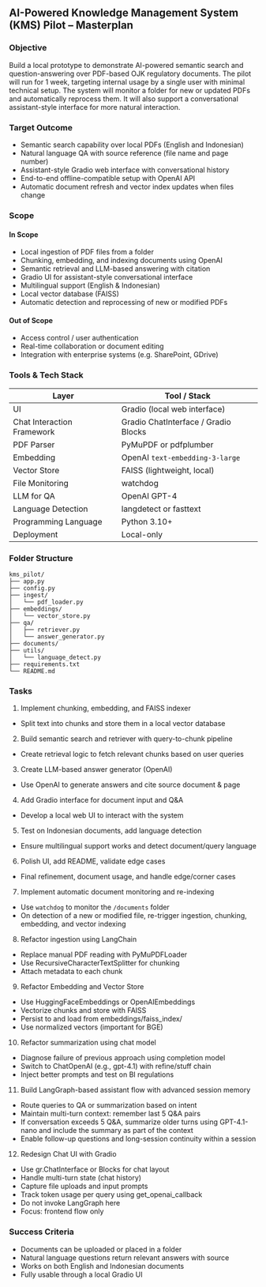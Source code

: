 ## AI-Powered Knowledge Management System (KMS) Pilot – Masterplan

### Objective
Build a local prototype to demonstrate AI-powered semantic search and question-answering over PDF-based OJK regulatory documents. The pilot will run for 1 week, targeting internal usage by a single user with minimal technical setup. The system will monitor a folder for new or updated PDFs and automatically reprocess them. It will also support a conversational assistant-style interface for more natural interaction.

### Target Outcome
- Semantic search capability over local PDFs (English and Indonesian)
- Natural language QA with source reference (file name and page number)
- Assistant-style Gradio web interface with conversational history
- End-to-end offline-compatible setup with OpenAI API
- Automatic document refresh and vector index updates when files change

### Scope

#### In Scope
- Local ingestion of PDF files from a folder
- Chunking, embedding, and indexing documents using OpenAI
- Semantic retrieval and LLM-based answering with citation
- Gradio UI for assistant-style conversational interface
- Multilingual support (English & Indonesian)
- Local vector database (FAISS)
- Automatic detection and reprocessing of new or modified PDFs

#### Out of Scope
- Access control / user authentication
- Real-time collaboration or document editing
- Integration with enterprise systems (e.g. SharePoint, GDrive)

### Tools & Tech Stack

| Layer                     | Tool / Stack                                |
|---------------------------|---------------------------------------------|
| UI                        | Gradio (local web interface)                |
| Chat Interaction Framework| Gradio ChatInterface / Gradio Blocks        |
| PDF Parser                | PyMuPDF or pdfplumber                       |
| Embedding                 | OpenAI `text-embedding-3-large`             |
| Vector Store              | FAISS (lightweight, local)                  |
| File Monitoring           | watchdog                                    |
| LLM for QA                | OpenAI GPT-4                                |
| Language Detection        | langdetect or fasttext                      |
| Programming Language      | Python 3.10+                                |
| Deployment                | Local-only                                  |

### Folder Structure

```
kms_pilot/
├── app.py
├── config.py
├── ingest/
│   └── pdf_loader.py
├── embeddings/
│   └── vector_store.py
├── qa/
│   ├── retriever.py
│   └── answer_generator.py
├── documents/
├── utils/
│   └── language_detect.py
├── requirements.txt
└── README.md
```

### Tasks

1. Implement chunking, embedding, and FAISS indexer  
  - Split text into chunks and store them in a local vector database

2. Build semantic search and retriever with query-to-chunk pipeline  
  - Create retrieval logic to fetch relevant chunks based on user queries

3. Create LLM-based answer generator (OpenAI)  
  - Use OpenAI to generate answers and cite source document & page

4. Add Gradio interface for document input and Q&A  
  - Develop a local web UI to interact with the system

5. Test on Indonesian documents, add language detection  
  - Ensure multilingual support works and detect document/query language

6. Polish UI, add README, validate edge cases  
  - Final refinement, document usage, and handle edge/corner cases

7. Implement automatic document monitoring and re-indexing  
  - Use `watchdog` to monitor the `/documents` folder  
  - On detection of a new or modified file, re-trigger ingestion, chunking, embedding, and vector indexing  

8. Refactor ingestion using LangChain  
  - Replace manual PDF reading with PyMuPDFLoader  
  - Use RecursiveCharacterTextSplitter for chunking  
  - Attach metadata to each chunk

9. Refactor Embedding and Vector Store
  - Use HuggingFaceEmbeddings or OpenAIEmbeddings
  - Vectorize chunks and store with FAISS
  - Persist to and load from embeddings/faiss_index/
  - Use normalized vectors (important for BGE)

10. Refactor summarization using chat model
  - Diagnose failure of previous approach using completion model
  - Switch to ChatOpenAI (e.g., gpt-4.1) with refine/stuff chain
  - Inject better prompts and test on BI regulations

11. Build LangGraph-based assistant flow with advanced session memory
  - Route queries to QA or summarization based on intent
  - Maintain multi-turn context: remember last 5 Q&A pairs
  - If conversation exceeds 5 Q&A, summarize older turns using GPT-4.1-nano and include the summary as part of the context
  - Enable follow-up questions and long-session continuity within a session


12. Redesign Chat UI with Gradio
  - Use gr.ChatInterface or Blocks for chat layout
  - Handle multi-turn state (chat history)
  - Capture file uploads and input prompts
  - Track token usage per query using get_openai_callback
  - Do not invoke LangGraph here
  - Focus: frontend flow only



### Success Criteria

- Documents can be uploaded or placed in a folder
- Natural language questions return relevant answers with source
- Works on both English and Indonesian documents
- Fully usable through a local Gradio UI